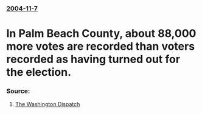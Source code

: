 ### [2004-11-7](/news/2004/11/7/index.md)

#  In Palm Beach County, about 88,000 more votes are recorded than voters recorded as having turned out for the election. 




### Source:

1. [The Washington Dispatch](http://www.washingtondispatch.com/spectrum/archives/000715.html)

